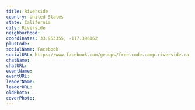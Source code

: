 ```yaml
---
title: Riverside
country: United States
state: California
city: Riverside
neighborhood: 
coordinates: 33.953355, -117.396162
plusCode:
socialName: Facebook
socialURL: https://www.facebook.com/groups/free.code.camp.riverside.ca
chatName:
chatURL:
eventName:
eventURL:
leaderName:
leaderURL:
oldPhoto: 
coverPhoto:
---
```

